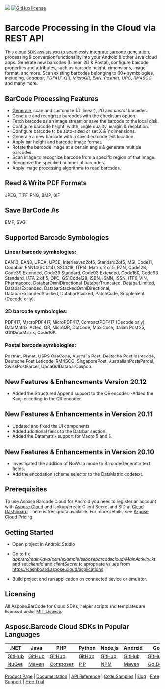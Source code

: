 ![](https://img.shields.io/badge/api-v3.0-lightgrey)  [![GitHub license](https://img.shields.io/github/license/aspose-barcode-cloud/aspose-barcode-cloud-android)](https://github.com/aspose-barcode-cloud/aspose-barcode-cloud-android)

# Barcode Processing in the Cloud via REST API
This [cloud SDK assists you to seamlessly integrate barcode generation](https://products.aspose.cloud/barcode/), processing & conversion functionality into your Android & other Java cloud apps.
Generate new barcodes (Linear, 2D & Postal), configure barcode properties and attributes, such as barcode height, dimensions, image format, and more.
Scan existing barcodes belonging to 60+ symbologies, including, *Codabar*, *PDF417*, QR, *MicroQR*, *EAN*, *Postnet*, *UPC*, *RM4SCC* and many more.


## BarCode Processing Features

- [Generate](https://docs.aspose.cloud/barcode/generate-format-and-manipulate-a-barcode-using-cloud-storage/), scan and customize *1D* (linear), *2D* and *postal* barcodes.
- Generate and recognize barcodes with the checksum option.
- Fetch barcode as an image stream or save the barcode to the local disk.
- Configure barcode height, width, angle quality, margin & resolution.
- Configure barcode to be auto-sized or set X & Y dimensions.
- Generate a new barcode with a specified code text location.
- Apply bar height and barcode image format.
- Rotate the barcode image at a certain angle & generate multiple barcodes.
- Scan image to recognize barcode from a specific region of that image.
- Recognize the specified number of barcodes.
- Apply image processing algorithms to read barcodes.


## Read & Write PDF Formats
JPEG, TIFF, PNG, BMP, GIF

## Save BarCode As
EMF, SVG

## Supported Barcode Symbologies

### Linear barcode symbologies:
EAN13, EAN8, UPCA, UPCE, Interleaved2of5, Standard2of5, MSI, Code11, Codabar, EAN14(SCC14), SSCC18, ITF14, Matrix 2 of 5, PZN, Code128, Code39 Extended, Code39 Standard, Code93 Extended, Code16K, Code93 Standard, IATA 2 of 5, OPC, GS1Code128, ISBN, ISMN, ISSN, ITF6, VIN, Pharmacode, DatabarOmniDirectional, DatabarTruncated, DatabarLimited, DatabarExpanded, DatabarStackedOmniDirectional, DatabarExpandedStacked, DatabarStacked, PatchCode, Supplement (Decode only).

### 2D barcode symbologies:
PDF417, MacroPDF417, MicroPDF417, CompactPDF417 (Decode only), DataMatrix, Aztec, QR, MicroQR, DotCode, MaxiCode, Italian Post 25, GS1DataMatrix, Code16K.

### Postal barcode symbologies:
Postnet, Planet, USPS OneCode, Australia Post, Deutsche Post Identcode, Deutsche Post Leticode, RM4SCC, SingaporePost, AustralianPosteParcel, SwissPostParcel, UpcaGs1DatabarCoupon.

## New Features & Enhancements Version 20.12
- Added the Structured Append support to the QR encoder.
-Added the Kanji encoding to the QR encoder.

## New Features & Enhancements in Version 20.11
- Updated and fixed the UI components.
- Added additional fields to the Databar section.
- Added the Datamatrix support for Macro 5 and 6.

## New Features & Enhancements in Version 20.10
- Investigated the addition of NoWrap mode to BarcodeGenerator text fields.
- Add the encodation scheme selector to the DataMatrix codetext.


## Prerequisites

To use Aspose Barcode Cloud for Android you need to register an account with [Aspose Cloud](https://www.aspose.cloud/) and lookup/create Client Secret and SID at [Cloud Dashboard](https://dashboard.aspose.cloud/applications). There is free quota available. For more details, see [Aspose Cloud Pricing](https://purchase.aspose.cloud/pricing).

## Getting Started

* Open project in Android Studio

* Go to file *app/src/main/java/com/example/asposebarcodecloud/MainActivity.kt* and set *clientId* and *clientSecret* to apropriate values from <https://dashboard.aspose.cloud/applications>

* Build project and run application on connected device or emulator.

## Licensing

All Aspose.BarCode for Cloud SDKs, helper scripts and templates are licensed under [MIT License](LICENSE).

## Aspose.Barcode Cloud SDKs in Popular Languages

| .NET | Java | PHP | Python| Node.js | Android | Go |
|---|---|---|---|---|---|---|
| [GitHub](https://github.com/aspose-barcode-cloud/aspose-barcode-cloud-dotnet) | [GitHub](https://github.com/aspose-barcode-cloud/aspose-barcode-cloud-java) | [GitHub](https://github.com/aspose-barcode-cloud/aspose-barcode-cloud-php) | [GitHub](https://github.com/aspose-barcode-cloud/aspose-barcode-cloud-python) | [GitHub](https://github.com/aspose-barcode-cloud/aspose-barcode-cloud-node) | [GitHub](https://github.com/aspose-barcode-cloud/aspose-barcode-cloud-android) |[GitHub](https://github.com/aspose-barcode-cloud/aspose-barcode-cloud-go)|
| [NuGet](https://www.nuget.org/packages/Aspose.barcode-Cloud/) | [Maven](https://repository.aspose.cloud/webapp/#/artifacts/browse/tree/General/repo/com/aspose/aspose-barcode-cloud) | [Composer](https://packagist.org/packages/aspose/barcode-cloud-php) | [PIP](https://pypi.org/project/aspose-barcode-cloud/) | [NPM](https://www.npmjs.com/package/aspose-barcode-cloud-node) | [Maven](https://repository.aspose.cloud/webapp/#/artifacts/browse/tree/General/repo/com/aspose/aspose-barcode-cloud) |[Go.Dev](https://pkg.go.dev/github.com/aspose-barcode-cloud/aspose-barcode-cloud-go/) |

[Product Page](https://products.aspose.cloud/barcode/) | [Documentation](https://docs.aspose.cloud/display/barcodecloud/Home) | [API Reference](https://apireference.aspose.cloud/barcode/) | [Code Samples](https://github.com/aspose-barcode-cloud/aspose-barcode-cloud-android) | [Blog](https://blog.aspose.cloud/category/barcode/) | [Free Support](https://forum.aspose.cloud/c/barcode) | [Free Trial](https://dashboard.aspose.cloud/#/apps)
